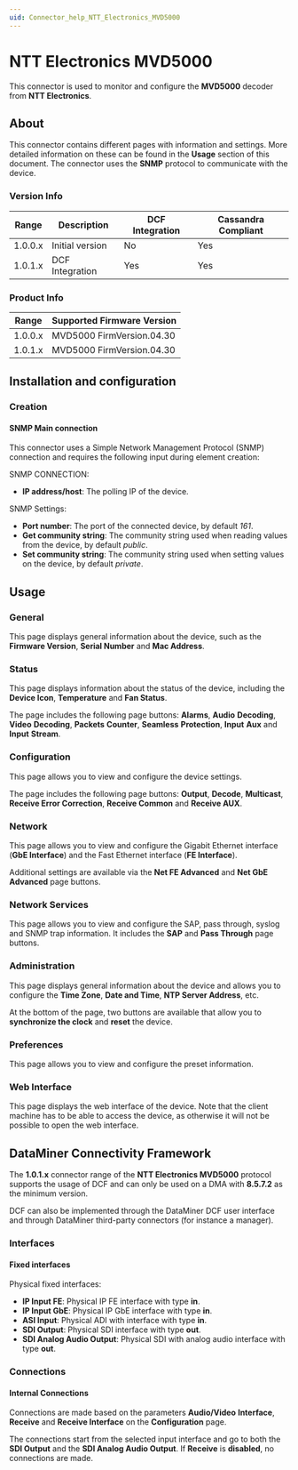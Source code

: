 ```yaml
---
uid: Connector_help_NTT_Electronics_MVD5000
---
```


# NTT Electronics MVD5000

This connector is used to monitor and configure the **MVD5000** decoder from **NTT Electronics**.

## About

This connector contains different pages with information and settings. More detailed information on these can be found in the **Usage** section of this document. The connector uses the **SNMP** protocol to communicate with the device.

### Version Info

| **Range** | **Description** | **DCF Integration** | **Cassandra Compliant** |
|------------------|-----------------|---------------------|-------------------------|
| 1.0.0.x          | Initial version | No                  | Yes                     |
| 1.0.1.x          | DCF Integration | Yes                 | Yes                     |

### Product Info

| Range | Supported Firmware Version |
|------------------|-----------------------------|
| 1.0.0.x          | MVD5000 FirmVersion.04.30   |
| 1.0.1.x          | MVD5000 FirmVersion.04.30   |

## Installation and configuration

### Creation

#### SNMP Main connection

This connector uses a Simple Network Management Protocol (SNMP) connection and requires the following input during element creation:

SNMP CONNECTION:

- **IP address/host**: The polling IP of the device.

SNMP Settings:

- **Port number**: The port of the connected device, by default *161*.
- **Get community string**: The community string used when reading values from the device, by default *public*.
- **Set community string**: The community string used when setting values on the device, by default *private*.

## Usage

### General

This page displays general information about the device, such as the **Firmware Version**, **Serial Number** and **Mac Address**.

### Status

This page displays information about the status of the device, including the **Device Icon**, **Temperature** and **Fan Status**.

The page includes the following page buttons: **Alarms**, **Audio** **Decoding**, **Video** **Decoding**, **Packets** **Counter**, **Seamless** **Protection**, **Input** **Aux** and **Input** **Stream**.

### Configuration

This page allows you to view and configure the device settings.

The page includes the following page buttons: **Output**, **Decode**, **Multicast**, **Receive Error Correction**, **Receive Common** and **Receive AUX**.

### Network

This page allows you to view and configure the Gigabit Ethernet interface (**GbE Interface**) and the Fast Ethernet interface (**FE Interface**).

Additional settings are available via the **Net FE Advanced** and **Net GbE Advanced** page buttons.

### Network Services

This page allows you to view and configure the SAP, pass through, syslog and SNMP trap information. It includes the **SAP** and **Pass Through** page buttons.

### Administration

This page displays general information about the device and allows you to configure the **Time Zone**, **Date and Time**, **NTP Server Address**, etc.

At the bottom of the page, two buttons are available that allow you to **synchronize the clock** and **reset** the device.

### Preferences

This page allows you to view and configure the preset information.

### Web Interface

This page displays the web interface of the device. Note that the client machine has to be able to access the device, as otherwise it will not be possible to open the web interface.

## DataMiner Connectivity Framework

The **1.0.1.x** connector range of the **NTT Electronics MVD5000** protocol supports the usage of DCF and can only be used on a DMA with **8.5.7.2** as the minimum version.

DCF can also be implemented through the DataMiner DCF user interface and through DataMiner third-party connectors (for instance a manager).

### Interfaces

#### Fixed interfaces

Physical fixed interfaces:

- **IP Input FE**: Physical IP FE interface with type **in**.
- **IP Input GbE**: Physical IP GbE interface with type **in**.
- **ASI Input**: Physical ADI with interface with type **in**.
- **SDI Output**: Physical SDI interface with type **out**.
- **SDI Analog Audio Output**: Physical SDI with analog audio interface with type **out**.

### Connections

#### Internal Connections

Connections are made based on the parameters **Audio/Video** **Interface**, **Receive** and **Receive Interface** on the **Configuration** page.

The connections start from the selected input interface and go to both the **SDI Output** and the **SDI Analog Audio Output**. If **Receive** is **disabled**, no connections are made.
